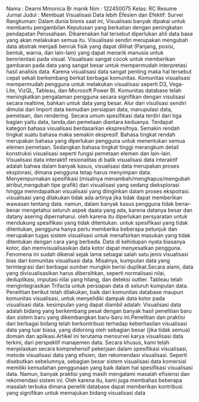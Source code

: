 Nama : Dearni Mmonica Br manik
Nim  : 122450075
Kelas: RC
Resume Jurnal
Judul : Membuat Visualisasi Data lebih Efesien  dan Efektif: Survei
Rangkuman:
Dalam dunia bisnis saat ini, Visualisasi banyak dipakai untuk membantu pengambilan Keputusan yang berkaitan dengan 
peningkatan pendapatan Perusahaan. Dikarenakan hal tersebut diperlukan ahli data base yang akan melakukan semua itu.
Visualisasi sendiri merupakan mengubah data abstrak menjadi benruk fisik yang dapat dilihat (Panjang, posisi, bentuk,
warna, dan lain-lain) yang dapat menarik manusia untuk berorientasi pada visual. Visualisasi sangat cocok untuk
memberikan gambaran pada data yang sangat besar untuk mempermudah interpretasi hasil analisis data. Karena
visualisasi data sangat penting maka hal tersebut cepat sekali berkembang berkat berbagai komunitas. Komunitas 
visualisasi mempermudah pengguna untuk melakukan visualisasi seperti D3, Vega-Lite, VizQL, Tableau, dan Microsoft 
Power BI. Komunitas database telah meningkatkan pengalaman pengguna secara signifikan dengan visulisasi secara 
realtime, bahkan untuk data yang besar. Alur dari visulisasi sendiri dimulai dari Import data kemudian persiapan data, manupulasi data, pemetaan, dan rendering. Secara umum spesifikasi data terdiri dari tiga bagian yaitu data, tanda,dan pemetaan diantara keduanya. Terdapat kategori bahasa visualisasi berdasarkan ekspresifnya. Semakin rendah tingkat suatu bahasa maka semakin ekspresif. Bahasa tingkat rendah merupakan bahasa yang diperlukan pengguna untuk menentukan semua elemen pemetaan. Sedangkan bahasa tingkat tinggi merangkum detail konstruksi visualisasi seperti fungsi pemetaan elemen dan lain-lain. Visualisasi data interaktif resionalitas di balik visualisasi data interaktif adalah bahwa dalam banyak kasus, visualisasi data merupakan proses eksplorasi, dimana pengguna tetap harus menyimpan data. Menyempurnakan spesifikasi (misalnya menambah/menghapus/mengubah atribut,mengubah tipe grafik) dari visualisasi yang sedang dieksplorasi hingga menndapatkan visualisasi yang diinginkan dalam proses ekspolrasi. visualisasi yang dilakukan tidak ada artinya jika tidak dapat memberikan wawasan tentang data. namun, dalam banyak kasus pengguna tidak benar-benar mengetahui seluruh aspek daata yang ada, karena datanya besar dan datany asering dipernaharui. oleh karena itu diperlukan persyaratan untuk mendukung spesifikasi yang tidak ditentukan. untuk spesifikasi yang tidak ditentukan, pengguna hanya perlu memberika beberapa petunjuk dan merupakan tugas sistem visualisasi untuk menafsirkan masukan yang tidak ditentukan dengan cara yang berbeda. Data di kehidupan nyata biasanya kotor, dan memvisualisasikan data kotor dapat menyesatkan pengguna. Fenomena ini sudah dikenal sejak lama sebagai salah satu jenis visualisasi bias dari komunitas visualisasi data. Misalnya, kumpulan data yang terintegrasi dari berbagai sumber mungkin berisi duplikat.Secara alami, data yang divisualisasikan harus dibersihkan, seperti normalisasi nilai, deduplikasi, imputasi nilai yang hilang, dan deteksi outlier. Tableau telah mengintegrasikan Trifacta untuk persiapan data di seluruh kumpulan data. Penelitian berikut telah dilakukan, baik dari komunitas database maupun komunitas visualisasi, untuk menyelidiki dampak data kotor pada visualisasi data.
kesimpulan yang dapat diambil adalah:
Visualisasi data adalah bidang yang berkembang pesat dengan banyak hasil penelitian baru dan sistem baru yang dikembangkan baru-baru ini.Penelitian dan praktisi dari berbagai bidang telah berkontribusi terhadap keberhasilan visualisasi data yang luar biasa, yang didorong oleh sebagian besar (jika tidak semua) domain dan aplikasi.Artikel ini terutama mensurvei karya visualisasi data terkini, dari perspektif manajemen data. Secara khusus, kami telah menjelaskan secara komprehensif pekerjaan dalam spesifikasi visualisasi, metode visualisasi data yang efisien, dan rekomendasi visualisasi. Seperti disebutkan sebelumnya, sebagian besar sistem visualisasi data komersial memiliki kemudahan penggunaan yang baik dalam hal spesifikasi visualisasi data. Namun, banyak praktisi yang masih mengalami masalah efisiensi dan rekomendasi sistem ini. Oleh karena itu, kami juga membahas beberapa masalah terbuka dimana 
peneliti database dapat memberikan kontribusi yang signifikan untuk memajukan bidang visualisasi data